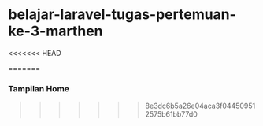 # belajar-laravel-tugas-pertemuan-ke-3-marthen

<<<<<<< HEAD

=======
### Tampilan Home
>>>>>>> 8e3dc6b5a26e04aca3f044509512575b61bb77d0
